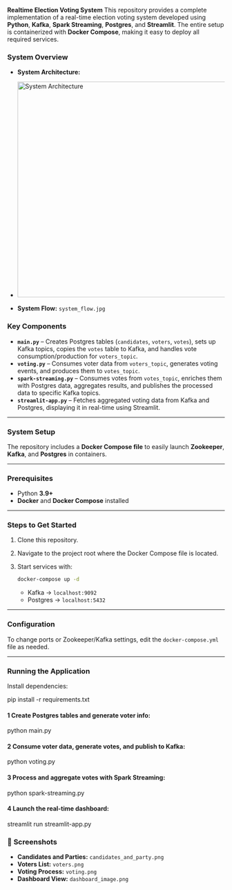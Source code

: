 **Realtime Election Voting System**
This repository provides a complete implementation of a real-time election voting system developed using **Python**, **Kafka**, **Spark Streaming**, **Postgres**, and **Streamlit**. The entire setup is containerized with **Docker Compose**, making it easy to deploy all required services.


###  **System Overview**

* **System Architecture:**
* <img src="images/system_architecture.jpg" alt="System Architecture" width="500">


* **System Flow:** `system_flow.jpg`



###  **Key Components**

* **`main.py`** – Creates Postgres tables (`candidates`, `voters`, `votes`), sets up Kafka topics, copies the `votes` table to Kafka, and handles vote consumption/production for `voters_topic`.
* **`voting.py`** – Consumes voter data from `voters_topic`, generates voting events, and produces them to `votes_topic`.
* **`spark-streaming.py`** – Consumes votes from `votes_topic`, enriches them with Postgres data, aggregates results, and publishes the processed data to specific Kafka topics.
* **`streamlit-app.py`** – Fetches aggregated voting data from Kafka and Postgres, displaying it in real-time using Streamlit.

---

### **System Setup**

The repository includes a **Docker Compose file** to easily launch **Zookeeper**, **Kafka**, and **Postgres** in containers.

---

###  **Prerequisites**

* Python **3.9+**
* **Docker** and **Docker Compose** installed

---

###  **Steps to Get Started**

1. Clone this repository.
2. Navigate to the project root where the Docker Compose file is located.
3. Start services with:

   ```bash
   docker-compose up -d
   ```

   * Kafka → `localhost:9092`
   * Postgres → `localhost:5432`

---

###  **Configuration**

To change ports or Zookeeper/Kafka settings, edit the `docker-compose.yml` file as needed.

---

### **Running the Application**

Install dependencies:


pip install -r requirements.txt


#### 1️ Create Postgres tables and generate voter info:

python main.py


#### 2️ Consume voter data, generate votes, and publish to Kafka:


python voting.py


#### 3️ Process and aggregate votes with Spark Streaming:


python spark-streaming.py


#### 4 Launch the real-time dashboard:


streamlit run streamlit-app.py




### 📸 **Screenshots**

* **Candidates and Parties:** `candidates_and_party.png`
* **Voters List:** `voters.png`
* **Voting Process:** `voting.png`
* **Dashboard View:** `dashboard_image.png`
